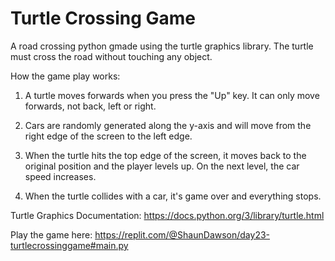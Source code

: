 # Turtle Crossing Game
A road crossing python gmade using the turtle graphics library. The turtle must cross the road without touching any object.

How the game play works: 
1. A turtle moves forwards when you press the "Up" key. It can only move forwards, not back, left or right.

2. Cars are randomly generated along the y-axis and will move from the right edge of the screen to the left edge.

3. When the turtle hits the top edge of the screen, it moves back to the original position and the player levels up. On the next level, the car speed increases.

4. When the turtle collides with a car, it's game over and everything stops.


Turtle Graphics Documentation: 
https://docs.python.org/3/library/turtle.html


Play the game here: 
https://replit.com/@ShaunDawson/day23-turtlecrossinggame#main.py